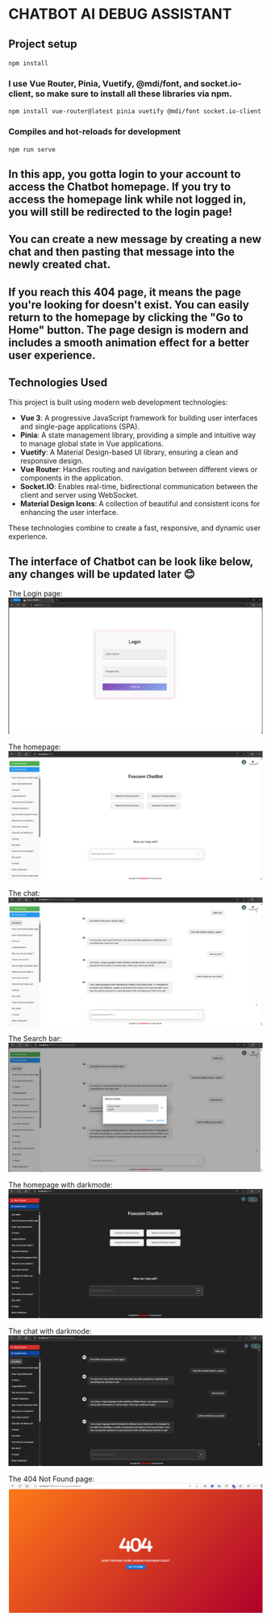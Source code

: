 # CHATBOT AI DEBUG ASSISTANT

## Project setup
```
npm install
```

### I use Vue Router, Pinia, Vuetify, @mdi/font, and socket.io-client, so make sure to install all these libraries via npm.
```
npm install vue-router@latest pinia vuetify @mdi/font socket.io-client
```

### Compiles and hot-reloads for development
```
npm run serve
```

## In this app, you gotta login to your account to access the Chatbot homepage. If you try to access the homepage link while not logged in, you will still be redirected to the login page!

## You can create a new message by creating a new chat and then pasting that message into the newly created chat.

## If you reach this 404 page, it means the page you're looking for doesn't exist. You can easily return to the homepage by clicking the "Go to Home" button. The page design is modern and includes a smooth animation effect for a better user experience.

## Technologies Used

This project is built using modern web development technologies:

- **Vue 3**: A progressive JavaScript framework for building user interfaces and single-page applications (SPA).  
- **Pinia**: A state management library, providing a simple and intuitive way to manage global state in Vue applications.  
- **Vuetify**: A Material Design-based UI library, ensuring a clean and responsive design.  
- **Vue Router**: Handles routing and navigation between different views or components in the application.  
- **Socket.IO**: Enables real-time, bidirectional communication between the client and server using WebSocket.  
- **Material Design Icons**: A collection of beautiful and consistent icons for enhancing the user interface.

These technologies combine to create a fast, responsive, and dynamic user experience.

## The interface of Chatbot can be look like below, any changes will be updated later 😊

The Login page:
![Layout0](./src/assets/Layout0.png)

The homepage:
![Layout1](./src/assets/Layout00.png)

The chat:
![Layout22](./src/assets/layout22.png)

The Search bar:
![Layout3](./src/assets/Layout33.png)

The homepage with darkmode:
![Layout4](./src/assets/Layout44.png)

The chat with darkmode:
![Layout5](./src/assets/Layout5.png)

The 404 Not Found page:
![Layout6](./src/assets/Layout6.png)


